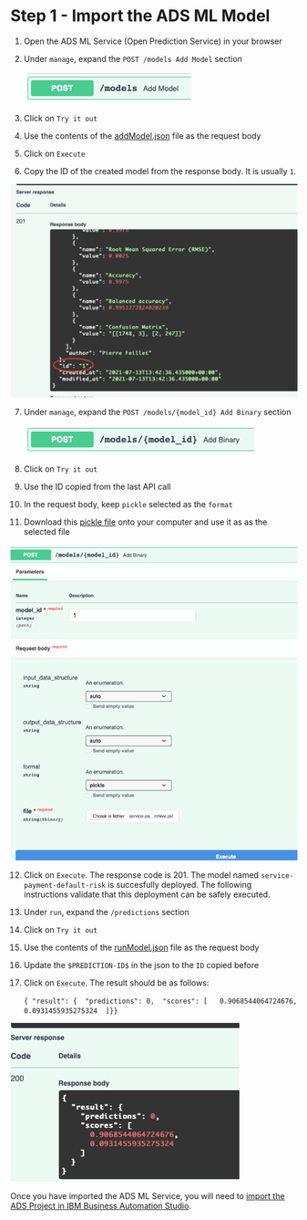 # Step 1 - Import the ADS ML Model

1. Open the ADS ML Service (Open Prediction Service) in your browser

2. Under `manage`, expand the `POST /models Add Model` section

   ![image-20210601220850676](images/ads-ml-service-add-model.png)

3. Click on `Try it out`

4. Use the contents of the [addModel.json](Solution%20Exports/Automation%20Decision%20Services/ML/addModel.json) file as the request body

5. Click on `Execute`

6. Copy the ID of the created model from the response body. It is usually `1`.

  ![image-2021ID](images/ads-ml-model-id.png)

7. Under `manage`, expand the `POST /models/{model_id} Add Binary` section

   ![image-20210601221731687](images/ads-ml-service-add-model-binary.png)

8. Click on `Try it out`

9. Use the ID copied from the last API call

10. In the request body, keep `pickle` selected as the `format` 

11. Download this [pickle file](Solution%20Exports/Automation%20Decision%20Services/ML/service-payment-default-risk-v0-archive.pkl) onto your computer and use it as as the selected file

 ![image-2021Binary](images/ads-ml-add-binary.png)

12. Click on `Execute`. The response code is 201. The model named `service-payment-default-risk` is succesfully deployed. 
The following instructions validate that this deployment can be safely executed.

13. Under `run`, expand the `/predictions` section

14. Click on `Try it out`

15. Use the contents of the [runModel.json](Solution%20Exports/Automation%20Decision%20Services/ML/runModel.json) file as the request body

16. Update the `$PREDICTION-ID$` in the json to the `ID` copied before

17. Click on `Execute`. The result should be as follows:

    `{ "result": {  "predictions": 0,  "scores": [   0.9068544064724676,   0.0931455935275324  ]}}`

 ![image-2021Check](images/ads-ml-check.png)


Once you have imported the ADS ML Service, you will need to [import the ADS Project in IBM Business Automation Studio](Step%202%20-%20ADS%20Project.md).
